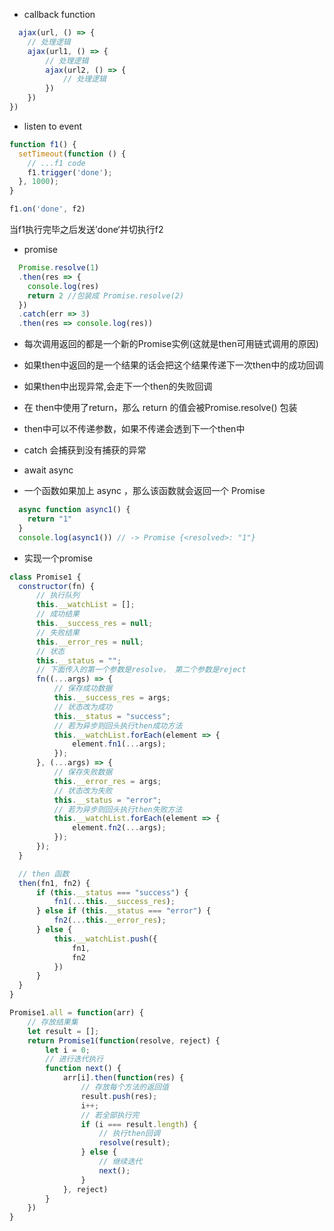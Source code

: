 - callback function
``` js
  ajax(url, () => {
    // 处理逻辑
    ajax(url1, () => {
        // 处理逻辑
        ajax(url2, () => {
            // 处理逻辑
        })
    })
})
```

- listen to event
``` js 
function f1() {
  setTimeout(function () {
    // ...f1 code
    f1.trigger('done');
  }, 1000);
}

f1.on('done', f2)
```
当f1执行完毕之后发送’done‘并切执行f2

- promise
``` js
  Promise.resolve(1)
  .then(res => {
    console.log(res)
    return 2 //包装成 Promise.resolve(2)
  })
  .catch(err => 3)
  .then(res => console.log(res))
```
- 每次调用返回的都是一个新的Promise实例(这就是then可用链式调用的原因)
- 如果then中返回的是一个结果的话会把这个结果传递下一次then中的成功回调
- 如果then中出现异常,会走下一个then的失败回调
- 在 then中使用了return，那么 return 的值会被Promise.resolve() 包装
- then中可以不传递参数，如果不传递会透到下一个then中
- catch 会捕获到没有捕获的异常


- await async
- 一个函数如果加上 async ，那么该函数就会返回一个 Promise
``` js
  async function async1() {
    return "1"
  }
  console.log(async1()) // -> Promise {<resolved>: "1"}
```

- 实现一个promise
``` js
class Promise1 {
  constructor(fn) {
      // 执行队列
      this.__watchList = [];
      // 成功结果
      this.__success_res = null;
      // 失败结果
      this.__error_res = null;
      // 状态
      this.__status = "";
      // 下面传入的第一个参数是resolve， 第二个参数是reject
      fn((...args) => {
          // 保存成功数据
          this.__success_res = args;
          // 状态改为成功
          this.__status = "success";
          // 若为异步则回头执行then成功方法
          this.__watchList.forEach(element => {
              element.fn1(...args);
          });
      }, (...args) => {
          // 保存失败数据
          this.__error_res = args;
          // 状态改为失败
          this.__status = "error";
          // 若为异步则回头执行then失败方法
          this.__watchList.forEach(element => {
              element.fn2(...args);
          });
      });
  }

  // then 函数
  then(fn1, fn2) {
      if (this.__status === "success") {
          fn1(...this.__success_res);
      } else if (this.__status === "error") {
          fn2(...this.__error_res);
      } else {
          this.__watchList.push({
              fn1,
              fn2
          })
      }
  }
}

Promise1.all = function(arr) {
    // 存放结果集
    let result = [];
    return Promise1(function(resolve, reject) {
        let i = 0;
        // 进行迭代执行
        function next() {
            arr[i].then(function(res) {
                // 存放每个方法的返回值
                result.push(res);
                i++;
                // 若全部执行完
                if (i === result.length) {
                    // 执行then回调
                    resolve(result);
                } else {
                    // 继续迭代
                    next();
                }
            }, reject)
        }
    })
}

```
